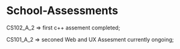 # School-Assessments
 

CS102_A_2 => first c++ assement completed;


CS101_A_2 => seconed Web and UX Assesment currently ongoing;

